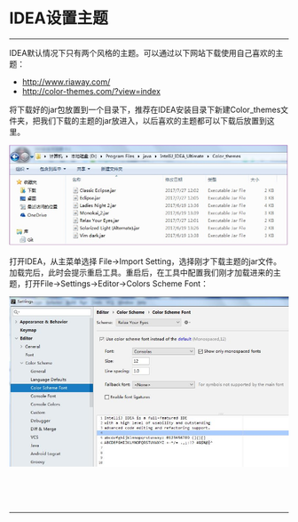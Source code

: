 # IDEA设置主题

---

IDEA默认情况下只有两个风格的主题。可以通过以下网站下载使用自己喜欢的主题：

* http://www.riaway.com/
* http://color-themes.com/?view=index

将下载好的jar包放置到一个目录下，推荐在IDEA安装目录下新建Color_themes文件夹，把我们下载的主题的jar放进入，以后喜欢的主题都可以下载后放置到这里。

![img](images/20180609035856310)

打开IDEA，从主菜单选择 File->Import Setting，选择刚才下载主题的jar文件。加载完后，此时会提示重启工具。重启后，在工具中配置我们刚才加载进来的主题，打开File->Settings->Editor->Colors Scheme Font：

![img](images/20180609041427317)



<br/><br/><br/>

---


